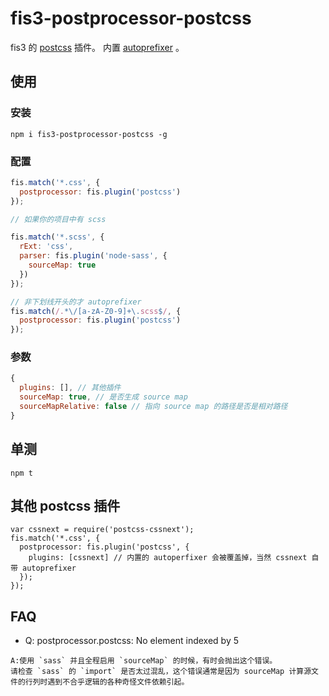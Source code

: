 fis3-postprocessor-postcss
==========================

fis3 的 [postcss](https://github.com/postcss/postcss) 插件。
内置 [autoprefixer](https://github.com/postcss/autoprefixer) 。

## 使用
### 安装

```
npm i fis3-postprocessor-postcss -g
```

### 配置
```js
fis.match('*.css', {
  postprocessor: fis.plugin('postcss')
});

// 如果你的项目中有 scss

fis.match('*.scss', {
  rExt: 'css',
  parser: fis.plugin('node-sass', {
    sourceMap: true
  })
});

// 非下划线开头的才 autoprefixer
fis.match(/.*\/[a-zA-Z0-9]+\.scss$/, {
  postprocessor: fis.plugin('postcss')
});
```

### 参数
```js
{
  plugins: [], // 其他插件
  sourceMap: true, // 是否生成 source map
  sourceMapRelative: false // 指向 source map 的路径是否是相对路径
}
```

## 单测
```
npm t
```

## 其他 postcss 插件

```
var cssnext = require('postcss-cssnext');
fis.match('*.css', {
  postprocessor: fis.plugin('postcss', {
    plugins: [cssnext] // 内置的 autoperfixer 会被覆盖掉，当然 cssnext 自带 autoprefixer
  });
});
```

## FAQ
* Q: postprocessor.postcss: No element indexed by 5
```
A:使用 `sass` 并且全程启用 `sourceMap` 的时候，有时会抛出这个错误。
请检查 `sass` 的 `import` 是否太过混乱，这个错误通常是因为 sourceMap 计算源文件的行列时遇到不合乎逻辑的各种奇怪文件依赖引起。
```

